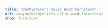 ```yaml
---
title: "Derbyshire's Solid Wood Furniture"
url: /wayne/derbyshires-solid-wood-furniture/
shop: furniture
---
```

